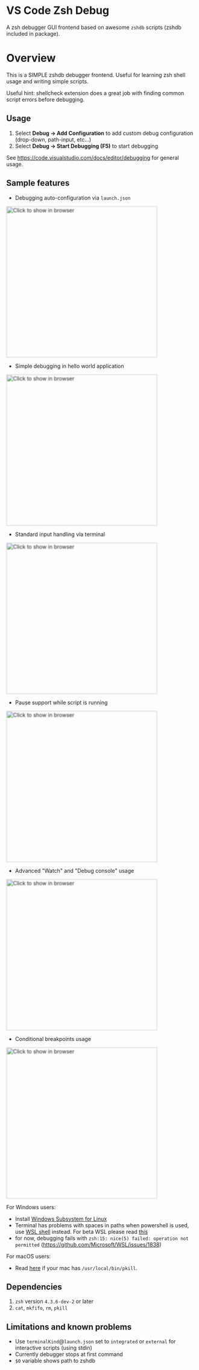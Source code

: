 # VS Code Zsh Debug
A zsh debugger GUI frontend based on awesome `zshdb` scripts (zshdb included in package).

# Overview
This is a SIMPLE zshdb debugger frontend. Useful for learning zsh shell usage and writing simple scripts.

Useful hint: shellcheck extension does a great job with finding common script errors before debugging.

## Usage
1. Select **Debug -> Add Configuration** to add custom debug configuration (drop-down, path-input, etc...)
1. Select **Debug -> Start Debugging (F5)** to start debugging

See https://code.visualstudio.com/docs/editor/debugging for general usage.

## Sample features
- Debugging auto-configuration via `launch.json`

[<img src="https://raw.githubusercontent.com/rogalmic/vscode-zsh-debug/gif/images/zsh-debug-samp-launch-autoconfig.gif" width="400" style="filter: blur(1px); " title="Click to show in browser" />](https://raw.githubusercontent.com/rogalmic/vscode-zsh-debug/gif/images/zsh-debug-samp-launch-autoconfig.gif)

- Simple debugging in hello world application

[<img src="https://raw.githubusercontent.com/rogalmic/vscode-zsh-debug/gif/images/zsh-debug-samp-hello-world.gif" width="400" style="filter: blur(1px); " title="Click to show in browser"/>](https://raw.githubusercontent.com/rogalmic/vscode-zsh-debug/gif/images/zsh-debug-samp-hello-world.gif)

- Standard input handling via terminal

[<img src="https://raw.githubusercontent.com/rogalmic/vscode-zsh-debug/gif/images/zsh-debug-samp-stdin-usage.gif" width="400" style="filter: blur(1px); " title="Click to show in browser"/>](https://raw.githubusercontent.com/rogalmic/vscode-zsh-debug/gif/images/zsh-debug-samp-stdin-usage.gif)

- Pause support while script is running

[<img src="https://raw.githubusercontent.com/rogalmic/vscode-zsh-debug/gif/images/zsh-debug-samp-pause-support.gif" width="400" style="filter: blur(1px); " title="Click to show in browser"/>](https://raw.githubusercontent.com/rogalmic/vscode-zsh-debug/gif/images/zsh-debug-samp-pause-support.gif)

- Advanced "Watch" and "Debug console" usage

[<img src="https://raw.githubusercontent.com/rogalmic/vscode-zsh-debug/gif/images/zsh-debug-samp-watch-advanced.gif" width="400" style="filter: blur(1px); " title="Click to show in browser"/>](https://raw.githubusercontent.com/rogalmic/vscode-zsh-debug/gif/images/zsh-debug-samp-watch-advanced.gif)

- Conditional breakpoints usage

[<img src="https://raw.githubusercontent.com/rogalmic/vscode-zsh-debug/gif/images/zsh-debug-samp-conditional-breakpoints.gif" width="400" style="filter: blur(1px); " title="Click to show in browser"/>](https://raw.githubusercontent.com/rogalmic/vscode-zsh-debug/gif/images/zsh-debug-samp-conditional-breakpoints.gif)

For Windows users:
- Install [Windows Subsystem for Linux](https://en.wikipedia.org/wiki/Windows_Subsystem_for_Linux)
- Terminal has problems with spaces in paths when powershell is used, use [WSL shell](https://github.com/Microsoft/vscode/issues/22317) instead. For beta WSL please read [this](https://github.com/rogalmic/vscode-bash-debug/issues/93)
- for now, debugging fails with `zsh:15: nice(5) failed: operation not permitted` (https://github.com/Microsoft/WSL/issues/1838)

For macOS users:
- Read [here](https://github.com/rogalmic/vscode-zsh-debug/wiki/macOS:-avoid-use-of--usr-local-bin-pkill) if your mac has `/usr/local/bin/pkill`.

## Dependencies
1. `zsh` version `4.3.6-dev-2` or later
2. `cat`, `mkfifo`, `rm`, `pkill`

## Limitations and known problems
* Use `terminalKind`@`launch.json` set to `integrated` or `external` for interactive scripts (using stdin)
* Currently debugger stops at first command
* `$0` variable shows path to zshdb
